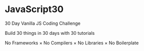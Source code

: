 # JavaScript30

30 Day Vanilla JS Coding Challenge

Build 30 things in 30 days with 30 tutorials

No Frameworks × No Compilers × No Libraries × No Boilerplate
